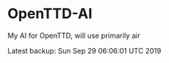 # OpenTTD-AI
My AI for OpenTTD, will use primarily air

Latest backup: Sun Sep 29 06:06:01 UTC 2019
